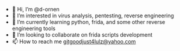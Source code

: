 - 👋 Hi, I’m @d-ornen
- 👀 I’m interested in virus analysis, pentesting, reverse engineering
- 🌱 I’m currently learning python, frida, and some other reverse engineering tools
- 💞️ I’m looking to collaborate on frida scripts development
- 📫 How to reach me gitgoodjust4lulz@yahoo.com
